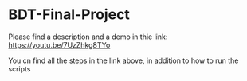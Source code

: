 # BDT-Final-Project

Please find a description and a demo in thie link:
https://youtu.be/7UzZhkg8TYo


You cn find all the steps in the link above, in addition to how to run the scripts
